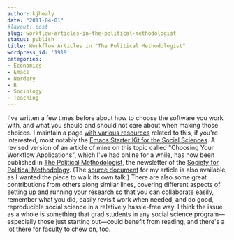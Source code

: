 ```yaml
---
author: kjhealy
date: "2011-04-01"
#layout: post
slug: workflow-articles-in-the-political-methodologist
status: publish
title: Workflow Articles in "The Political Methodologist"
wordpress_id: '1919'
categories:
- Economics
- Emacs
- Nerdery
- R
- Sociology
- Teaching
---
```


I've written a few times before about how to choose the software you work with, and what you should and should not care about when making those choices. I maintain a page [with various resources](http://www.kieranhealy.org/resources.html) related to this, if you're interested, most notably the [Emacs Starter Kit for the Social Sciences](http://kjhealy.github.com/emacs-starter-kit/). A revised version of an article of mine on this topic called "Choosing Your Workflow Applications", which I've had online for a while, has now been published in [The Political Methodologist](http://polmeth.wustl.edu/methodologist/tpm_v18_n2.pdf), the newsletter of the [Society for Political Methodology](http://polmeth.wustl.edu). (The [source document](https://github.com/kjhealy/workflow-paper) for my article is also available, as I wanted the piece to walk its own talk.) There are also some great contributions from others along similar lines, covering different aspects of setting up and running your research so that you can collaborate easily, remember what you did, easily revisit work when needed, and do good, reproducible social science in a relatively hassle-free way. I think the issue as a whole is something that grad students in any social science program—especially those just starting out—could benefit from reading, and there's a lot there for faculty to chew on, too.
